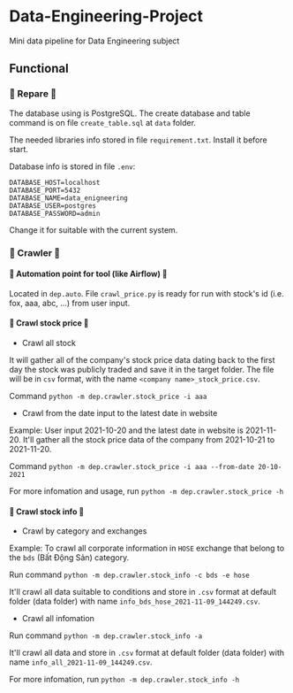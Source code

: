# Data-Engineering-Project
Mini data pipeline for Data Engineering subject

## Functional

### 💾 Repare 🔧

The database using is PostgreSQL. The create database and table command is on file `create_table.sql` at `data` folder.

The needed libraries info stored in file `requirement.txt`. Install it before start.

Database info is stored in file `.env`:

```
DATABASE_HOST=localhost
DATABASE_PORT=5432
DATABASE_NAME=data_enigneering
DATABASE_USER=postgres
DATABASE_PASSWORD=admin
```

Change it for suitable with the current system.

### 🤖 Crawler 🤖


#### 🚀 Automation point for tool (like Airflow) 🚀

Located in `dep.auto`. File `crawl_price.py` is ready for run with stock's id (i.e. fox, aaa, abc, ...) from user input.

#### 💸 Crawl stock price 💸

- Crawl all stock

It will gather all of the company's stock price data dating back to the first day the stock was publicly traded and save it in the target folder. The file will be in `csv` format, with the name `<company name>_stock_price.csv`.

Command `python -m dep.crawler.stock_price -i aaa`

- Crawl from the date input to the latest date in website

Example: User input 2021-10-20 and the latest date in website is 2021-11-20. It'll gather all the stock price data of the company from 2021-10-21 to 2021-11-20.

Command `python -m dep.crawler.stock_price -i aaa --from-date 20-10-2021`

For more infomation and usage, run `python -m dep.crawler.stock_price -h`

#### 📜 Crawl stock info 📜

- Crawl by category and exchanges

Example: To crawl all corporate information in `HOSE` exchange that belong to the `bds` (Bất Động Sản) category.

Run command `python -m dep.crawler.stock_info -c bds -e hose`

It'll crawl all data suitable to conditions and store in `.csv` format at default folder (data folder) with name `info_bds_hose_2021-11-09_144249.csv`.

- Crawl all infomation

Run command `python -m dep.crawler.stock_info -a`

It'll crawl all data and store in `.csv` format at default folder (data folder) with name `info_all_2021-11-09_144249.csv`.

For more infomation, run `python -m dep.crawler.stock_info -h`
